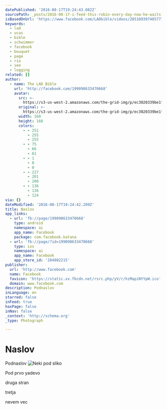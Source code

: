 ```yaml
---
datePublished: '2016-08-17T19:24:43.082Z'
sourcePath: _posts/2016-08-17-i-feed-this-robin-every-day-now-he-waits-for-me.md
isBasedOnUrl: 'https://www.facebook.com/LADbible/videos/2851893974857774/'
keywords:
  - lad
  - ucas
  - bible
  - schwimmer
  - facebook
  - bouquet
  - page
  - rio
  - see
  - logging
related: []
author:
  - name: The LAD Bible
    url: 'http://facebook.com/199098633470668'
    avatar:
      src: >-
        https://s3-us-west-2.amazonaws.com/the-grid-img/p/ec3020339be1fbaf3f87e6702df2271c39d9e360.jpg
      original: >-
        https://s3-us-west-2.amazonaws.com/the-grid-img/p/ec3020339be1fbaf3f87e6702df2271c39d9e360.jpg
      width: 160
      height: 160
      colors:
        - - 251
          - 255
          - 255
        - - 75
          - 66
          - 61
        - - 1
          - 0
          - 0
        - - 227
          - 201
          - 200
        - - 136
          - 136
          - 124
via: {}
dateModified: '2016-08-17T19:24:42.209Z'
title: Naslov
app_links:
  - url: 'fb://page/199098633470668'
    type: android
    namespace: ai
    app_name: Facebook
    package: com.facebook.katana
  - url: 'fb://page/?id=199098633470668'
    type: ios
    namespace: ai
    app_name: Facebook
    app_store_id: '284882215'
publisher:
  url: 'http://www.facebook.com'
  name: Facebook
  favicon: 'https://static.xx.fbcdn.net/rsrc.php/yV/r/hzMapiNYYpW.ico'
  domain: www.facebook.com
description: Podnaslov
inLanguage: en
starred: false
inFeed: true
hasPage: false
inNav: false
_context: 'http://schema.org'
_type: Photograph

---
```

# Naslov

Podnaslov
![Neki pod sliko](https://s3-us-west-2.amazonaws.com/the-grid-img/p/ec3020339be1fbaf3f87e6702df2271c39d9e360.jpg)

Pod prvo yadevo

druga stran

tretja

nevem vec